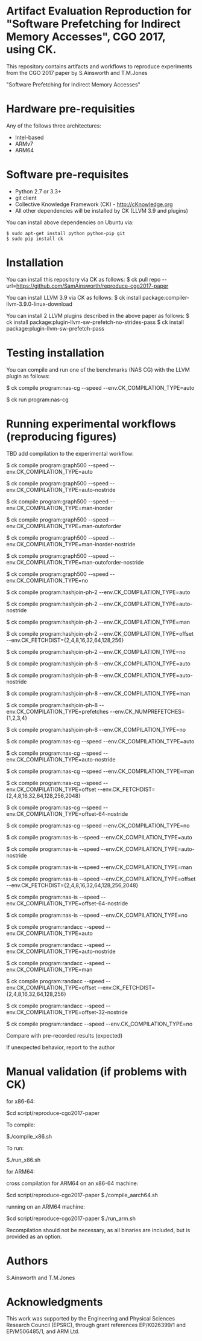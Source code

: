 Artifact Evaluation Reproduction for "Software Prefetching for Indirect Memory Accesses", CGO 2017, using CK. 
==================================================

This repository contains artifacts and workflows
to reproduce experiments from the CGO 2017 paper 
by S.Ainsworth and T.M.Jones

"Software Prefetching for Indirect Memory Accesses"

Hardware pre-requisities
========================
Any of the follows three architectures:
* Intel-based 
* ARMv7
* ARM64

Software pre-requisites
=======================

* Python 2.7 or 3.3+
* git client
* Collective Knowledge Framework (CK) - http://cKnowledge.org
* All other dependencies will be installed by CK (LLVM 3.9 and plugins)

You can install above dependencies on Ubuntu via:
```
$ sudo apt-get install python python-pip git
$ sudo pip install ck
```

Installation
============

You can install this repository via CK as follows:
$ ck pull repo --url=https://github.com/SamAinsworth/reproduce-cgo2017-paper

You can install LLVM 3.9 via CK as follows:
$ ck install package:compiler-llvm-3.9.0-linux-download

You can install 2 LLVM plugins described in the above paper as follows:
$ ck install package:plugin-llvm-sw-prefetch-no-strides-pass
$ ck install package:plugin-llvm-sw-prefetch-pass

Testing installation
====================

You can compile and run one of the benchmarks (NAS CG) with the LLVM plugin as follows:

$ ck compile program:nas-cg --speed --env.CK_COMPILATION_TYPE=auto

$ ck run program:nas-cg

Running experimental workflows (reproducing figures)
====================================================



TBD add compilation to the experimental workflow:



$ ck compile program:graph500 --speed --env.CK_COMPILATION_TYPE=auto

$ ck compile program:graph500 --speed --env.CK_COMPILATION_TYPE=auto-nostride

$ ck compile program:graph500 --speed --env.CK_COMPILATION_TYPE=man-inorder

$ ck compile program:graph500 --speed --env.CK_COMPILATION_TYPE=man-outoforder

$ ck compile program:graph500 --speed --env.CK_COMPILATION_TYPE=man-inorder-nostride

$ ck compile program:graph500 --speed --env.CK_COMPILATION_TYPE=man-outoforder-nostride

$ ck compile program:graph500 --speed --env.CK_COMPILATION_TYPE=no



$ ck compile program:hashjoin-ph-2 --env.CK_COMPILATION_TYPE=auto

$ ck compile program:hashjoin-ph-2 --env.CK_COMPILATION_TYPE=auto-nostride

$ ck compile program:hashjoin-ph-2 --env.CK_COMPILATION_TYPE=man

$ ck compile program:hashjoin-ph-2 --env.CK_COMPILATION_TYPE=offset --env.CK_FETCHDIST={2,4,8,16,32,64,128,256}



$ ck compile program:hashjoin-ph-2 --env.CK_COMPILATION_TYPE=no

$ ck compile program:hashjoin-ph-8 --env.CK_COMPILATION_TYPE=auto

$ ck compile program:hashjoin-ph-8 --env.CK_COMPILATION_TYPE=auto-nostride

$ ck compile program:hashjoin-ph-8 --env.CK_COMPILATION_TYPE=man

$ ck compile program:hashjoin-ph-8 --env.CK_COMPILATION_TYPE=prefetches --env.CK_NUMPREFETCHES={1,2,3,4}

$ ck compile program:hashjoin-ph-8 --env.CK_COMPILATION_TYPE=no



$ ck compile program:nas-cg --speed --env.CK_COMPILATION_TYPE=auto

$ ck compile program:nas-cg --speed --env.CK_COMPILATION_TYPE=auto-nostride

$ ck compile program:nas-cg --speed --env.CK_COMPILATION_TYPE=man

$ ck compile program:nas-cg --speed --env.CK_COMPILATION_TYPE=offset --env.CK_FETCHDIST={2,4,8,16,32,64,128,256,2048}

$ ck compile program:nas-cg --speed --env.CK_COMPILATION_TYPE=offset-64-nostride

$ ck compile program:nas-cg --speed --env.CK_COMPILATION_TYPE=no



$ ck compile program:nas-is --speed --env.CK_COMPILATION_TYPE=auto

$ ck compile program:nas-is --speed --env.CK_COMPILATION_TYPE=auto-nostride

$ ck compile program:nas-is --speed --env.CK_COMPILATION_TYPE=man

$ ck compile program:nas-is --speed --env.CK_COMPILATION_TYPE=offset --env.CK_FETCHDIST={2,4,8,16,32,64,128,256,2048}

$ ck compile program:nas-is --speed --env.CK_COMPILATION_TYPE=offset-64-nostride

$ ck compile program:nas-is --speed --env.CK_COMPILATION_TYPE=no



$ ck compile program:randacc --speed --env.CK_COMPILATION_TYPE=auto

$ ck compile program:randacc --speed --env.CK_COMPILATION_TYPE=auto-nostride

$ ck compile program:randacc --speed --env.CK_COMPILATION_TYPE=man

$ ck compile program:randacc --speed --env.CK_COMPILATION_TYPE=offset --env.CK_FETCHDIST={2,4,8,16,32,64,128,256}

$ ck compile program:randacc --speed --env.CK_COMPILATION_TYPE=offset-32-nostride

$ ck compile program:randacc --speed --env.CK_COMPILATION_TYPE=no


Compare with pre-recorded results (expected)

If unexpected behavior, report to the author


Manual validation (if problems with CK)
=======================================

for x86-64:

$cd script/reproduce-cgo2017-paper

To compile:

$./compile_x86.sh

To run:

$./run_x86.sh

for ARM64:

cross compilation for ARM64 on an x86-64 machine:

$cd script/reproduce-cgo2017-paper
$./compile_aarch64.sh

running on an ARM64 machine:

$cd script/reproduce-cgo2017-paper
$./run_arm.sh

Recompilation should not be necessary, as all binaries are included, but is provided as an option.

Authors
=======
S.Ainsworth and T.M.Jones

Acknowledgments
===============
This work was supported by the Engineering and Physical Sciences Research Council (EPSRC), through grant references EP/K026399/1 and EP/M506485/1, and ARM Ltd.
